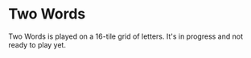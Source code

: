 # Two Words

Two Words is played on a 16-tile grid of letters. It's in progress and not ready to play yet.
